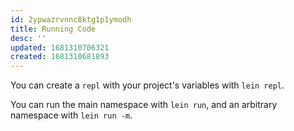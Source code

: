 ```yaml
---
id: 2ypwazrvnnc8ktg1p1ymodh
title: Running Code
desc: ''
updated: 1681310706321
created: 1681310681893
---
```


You can create a `repl` with your project's variables with `lein repl`.

You can run the main namespace with `lein run`, and an arbitrary namespace with `lein run -m`.